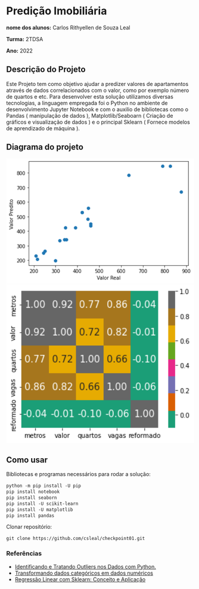 # Predição Imobiliária

**nome dos alunos:** Carlos Rithyellen de Souza Leal

**Turma:** 2TDSA

**Ano:** 2022

## Descrição do Projeto

Este Projeto tem como objetivo ajudar a predizer valores de apartamentos através de dados correlacionados com o valor, como por exemplo número de quartos e etc.
Para desenvolver esta solução utilizamos diversas tecnologias, a linguagem empregada foi o Python no ambiente de desenvolvimento Jupyter Notebook e com o auxilio de bibliotecas como o Pandas ( manipulação de dados ), Matplotlib/Seaboarn ( Criação de gráficos e visualização de dados ) e o principal Sklearn ( Fornece modelos de aprendizado de máquina ).

## Diagrama do projeto

<img src="/img01.png" width="550">

<img src="/img02.png" width="550">

## Como usar 

Bibliotecas e programas necessários para rodar a solução:

    python -m pip install -U pip
    pip install notebook
    pip install seaborn
    pip install -U scikit-learn
    pip install -U matplotlib
    pip install pandas

Clonar repositório:

    git clone https://github.com/csleal/checkpoint01.git
    


### Referências 
* [Identificando e Tratando Outliers nos Dados com Python.](https://minerandodados.com.br/tratando-outliers-python/)
* [Transformando dados categóricos em dados numéricos](https://medium.com/data-hackers/engenharia-de-features-transformando-dados-categ%C3%B3ricos-em-dados-num%C3%A9ricos-e5d3991df715)
* [Regressão Linear com Sklearn: Conceito e Aplicação](https://medium.com/@lamartine_sl/regress%C3%A3o-linear-com-sklearn-modelo-de-previs%C3%A3o-de-custos-com-plano-de-sa%C3%BAde-5e963e590f4c)
